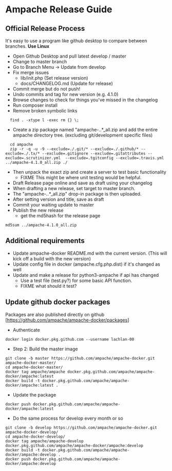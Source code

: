 # Ampache Release Guide

## Official Release Process

It's easy to use a program like github desktop to compare between branches.
**Use Linux**

* Open Github Desktop and pull latest develop / master
* Change to master branch
* Go to Branch Menu -> Update from develop
* Fix merge issues
  * lib/init.php (Set release version)
  * docs/CHANGELOG.md (Update for release)
* Commit merge but do not push!
* Undo commits and tag for new version (e.g. 4.1.0)
* Browse changes to check for things you've missed in the changelog
* Run composer install
* Remove broken symbolic links

```shell
  find . -xtype l -exec rm {} \;
```

* Create a zip package named "ampache-*.*.*_all.zip and add the entire ampache directory tree. (excluding git/development specific files)

```shell
  cd ampache
  zip -r -q -u -9 --exclude=./.git/* --exclude=./.github/* --exclude=./.tx/* --exclude=.gitignore --exclude=.gitattributes --exclude=.scrutinizer.yml  --exclude=.tgitconfig --exclude=.travis.yml ../ampache-4.1.0_all.zip ./
```

* Then unpack the exact zip and create a server to test basic functionality
  * FIXME This might be where unit testing would be helpful.
* Draft Release page online and save as draft using your changelog
* When drafting a new release, set target to master branch.
* The "ampache-*.*.*_all.zip" drop-in package is then uploaded.
* After setting version and title, save as draft
* Commit your waiting update to master
* Publish the new release
  * get the md5hash for the release page

```shell
md5sum ../ampache-4.1.0_all.zip 
```

## Additional requirements

* Update ampache-docker README.md with the current version. (This will kick off a build with the new version)
* Update config file in docker (ampache.cfg.php.dist) if it's changed as well
* Update and make a release for python3-ampache if api has changed
  * Use a test file (test.py?) for some basic API function.
  * FIXME what should it test?

## Update github docker packages

Packages are also published directly on github [<https://github.com/ampache/ampache-docker/packages>]

* Authenticate

``` shell
docker login docker.pkg.github.com --username lachlan-00
```

* Step 2: Build the master image

``` shell
git clone -b master https://github.com/ampache/ampache-docker.git ampache-docker-master/
cd ampache-docker-master/
docker tag ampache/ampache docker.pkg.github.com/ampache/ampache-docker/ampache:latest
docker build -t docker.pkg.github.com/ampache/ampache-docker/ampache:latest .
```

* Update the package

``` shell
docker push docker.pkg.github.com/ampache/ampache-docker/ampache:latest
```

* Do the same process for develop every month or so

``` shell
git clone -b develop https://github.com/ampache/ampache-docker.git ampache-docker-develop/
cd ampache-docker-develop/
docker tag ampache/ampache-develop docker.pkg.github.com/ampache/ampache-docker/ampache:develop
docker build -t docker.pkg.github.com/ampache/ampache-docker/ampache:develop .
docker push docker.pkg.github.com/ampache/ampache-docker/ampache:develop
```
